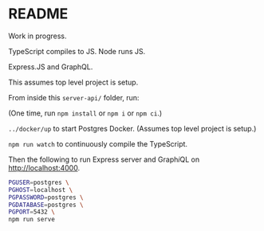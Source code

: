 # README

Work in progress.

TypeScript compiles to JS.  Node runs JS.

Express.JS and GraphQL.

This assumes top level project is setup.

From inside this `server-api/` folder, run:

(One time, run `npm install` or `npm i` or `npm ci`.)

`../docker/up` to start Postgres Docker.  (Assumes top level project is setup.)

`npm run watch` to continuously compile the TypeScript.

Then the following to run Express server and Graph*i*QL on <http://localhost:4000>.

```bash
PGUSER=postgres \
PGHOST=localhost \
PGPASSWORD=postgres \
PGDATABASE=postgres \
PGPORT=5432 \
npm run serve
```
